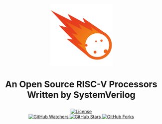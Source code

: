 <p align="center">
    <img alt="Logo" src="img/logo.png" width="200">
</p>
<h1>
    <p align="center">An Open Source RISC-V Processors Written by SystemVerilog</p>
</h1>
<p align="center">
    <a title="License" target="_blank" href="https://github.com/myyerrol/meteor/blob/master/LICENSE">
        <img alt="License" src="https://img.shields.io/github/license/myyerrol/meteor.svg" />
    </a>
    <br/>
    <a title="GitHub Watchers" target="_blank" href="https://github.com/myyerrol/meteor/watchers">
        <img alt="GitHub Watchers" src="https://img.shields.io/github/watchers/myyerrol/meteor.svg?label=Watchers&style=social" />
    </a>
    <a title="GitHub Stars" target="_blank" href="https://github.com/myyerrol/meteor/stargazers">
        <img alt="GitHub Stars" src="https://img.shields.io/github/stars/myyerrol/meteor.svg?label=Stars&style=social" />
    </a>
    <a title="GitHub Forks" target="_blank" href="https://github.com/myyerrol/meteor/network/members">
        <img alt="GitHub Forks" src="https://img.shields.io/github/forks/myyerrol/meteor.svg?label=Forks&style=social" />
    </a>
</p>
